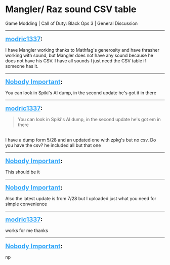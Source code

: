 # Mangler/ Raz sound CSV table
Game Modding | Call of Duty: Black Ops 3 | General Discussion

---
<strong style="font-size: 1.4em;"><span style="text-decoration: underline;text-decoration-color: #34a7f9;"><span style="color:#34a7f9;">modric1337</span></span>:</strong>

<p>I have Mangler working thanks to Mathfag&#39;s generosity and have thrasher working with sound, but Mangler does not have any sound because he does not have his CSV. I have all sounds I just need the CSV table if someone has it.</p>

---
<strong style="font-size: 1.4em;"><span style="text-decoration: underline;text-decoration-color: #34a7f9;"><span style="color:#34a7f9;">Nobody Important</span></span>:</strong>

<p>You can look in Spiki&#39;s AI dump, in the second update he&#39;s got it in there</p>

---
<strong style="font-size: 1.4em;"><span style="text-decoration: underline;text-decoration-color: #34a7f9;"><span style="color:#34a7f9;">modric1337</span></span>:</strong>

<p><blockquote>You can look in Spiki&#39;s AI dump, in the second update he&#39;s got em in there<br /></blockquote><br />I have a dump form 5/28 and an updated one with zpkg&#39;s but no csv. Do you have the csv? he included all but that one</p>

---
<strong style="font-size: 1.4em;"><span style="text-decoration: underline;text-decoration-color: #34a7f9;"><span style="color:#34a7f9;">Nobody Important</span></span>:</strong>

<p>This should be it</p>

---
<strong style="font-size: 1.4em;"><span style="text-decoration: underline;text-decoration-color: #34a7f9;"><span style="color:#34a7f9;">Nobody Important</span></span>:</strong>

<p>Also the latest update is from 7/28 but I uploaded just what you need for simple convenience</p>

---
<strong style="font-size: 1.4em;"><span style="text-decoration: underline;text-decoration-color: #34a7f9;"><span style="color:#34a7f9;">modric1337</span></span>:</strong>

<p>works for me thanks</p>

---
<strong style="font-size: 1.4em;"><span style="text-decoration: underline;text-decoration-color: #34a7f9;"><span style="color:#34a7f9;">Nobody Important</span></span>:</strong>

<p>np</p>
